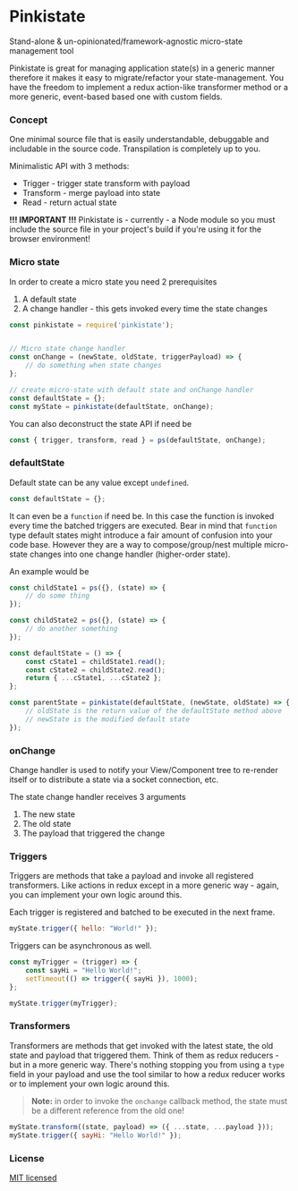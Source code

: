 Pinkistate
==========

Stand-alone & un-opinionated/framework-agnostic micro-state management tool

Pinkistate is great for managing application state(s) in a generic manner therefore it makes it easy to migrate/refactor your state-management.
You have the freedom to implement a redux action-like transformer method or a more generic, event-based based one with custom fields.

### Concept

One minimal source file that is easily understandable, debuggable and includable in the source code.
Transpilation is completely up to you.

Minimalistic API with 3 methods:
- Trigger - trigger state transform with payload
- Transform - merge payload into state
- Read - return actual state

**!!! IMPORTANT !!!** Pinkistate is - currently - a Node module so you must include the source file in your project's build if you're using it for the browser environment!

### Micro state

In order to create a micro state you need 2 prerequisites
1. A default state
1. A change handler - this gets invoked every time the state changes

```js
const pinkistate = require('pinkistate');


// Micro state change handler
const onChange = (newState, oldState, triggerPayload) => {
    // do something when state changes
};

// create micro-state with default state and onChange handler
const defaultState = {};
const myState = pinkistate(defaultState, onChange);
```

You can also deconstruct the state API if need be

```js
const { trigger, transform, read } = ps(defaultState, onChange);
```

### defaultState

Default state can be any value except `undefined`.

```js
const defaultState = {};
```

It can even be a `function` if need be.
In this case the function is invoked every time the batched triggers are executed.
Bear in mind that `function` type default states might introduce a fair amount of confusion into your code base.
However they are a way to compose/group/nest multiple micro-state changes into one change handler (higher-order state).

An example would be

```js
const childState1 = ps({}, (state) => {
    // do some thing
});

const childState2 = ps({}, (state) => {
    // do another something
});

const defaultState = () => {
    const cState1 = childState1.read();
    const cState2 = childState2.read();
    return { ...cState1, ...cState2 };
};

const parentState = pinkistate(defaultState, (newState, oldState) => {
    // oldState is the return value of the defaultState method above
    // newState is the modified default state
});
```

### onChange

Change handler is used to notify your View/Component tree to re-render itself or to distribute a state via a socket connection, etc.

The state change handler receives 3 arguments
1. The new state
1. The old state
1. The payload that triggered the change

### Triggers

Triggers are methods that take a payload and invoke all registered transformers.
Like actions in redux except in a more generic way - again, you can implement your own logic around this.

Each trigger is registered and batched to be executed in the next frame.

```js
myState.trigger({ hello: "World!" });
```

Triggers can be asynchronous as well.

```js
const myTrigger = (trigger) => {
    const sayHi = "Hello World!";
    setTimeout(() => trigger({ sayHi }), 1000);
};

myState.trigger(myTrigger);
```

### Transformers

Transformers are methods that get invoked with the latest state, the old state and payload that triggered them.
Think of them as redux reducers - but in a more generic way.
There's nothing stopping you from using a `type` field in your payload and use the tool similar to how a redux reducer works or to implement your own logic around this.

> **Note:** in order to invoke the `onchange` callback method, the state must be a different reference from the old one!

```js
myState.transform((state, payload) => ({ ...state, ...payload }));
myState.trigger({ sayHi: "Hello World!" });
```

### License
[MIT licensed](./LICENSE)